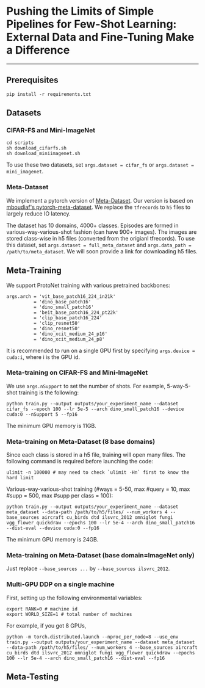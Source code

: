 # Pushing the Limits of Simple Pipelines for Few-Shot Learning: External Data and Fine-Tuning Make a Difference
---

## Prerequisites
```
pip install -r requirements.txt
```

## Datasets
### CIFAR-FS and Mini-ImageNet
```
cd scripts
sh download_cifarfs.sh
sh download_miniimagenet.sh
```
To use these two datasets, set `args.dataset = cifar_fs` or `args.dataset = mini_imagenet`.

### Meta-Dataset
We implement a pytorch version of [Meta-Dataset](https://github.com/google-research/meta-dataset).
Our version is based on [mboudiaf's pytorch-meta-dataset](https://github.com/mboudiaf/pytorch-meta-dataset).
We replace the `tfrecords` to `h5` files to largely reduce IO latency. 

The dataset has 10 domains, 4000+ classes. Episodes are formed in various-way-various-shot fashion (can have 900+ images).
The images are stored class-wise in h5 files (converted from the origianl tfrecords).
To use this dataset, set `args.dataset = full_meta_dataset` and `args.data_path = /path/to/meta_dataset`.
We will soon provide a link for downloading h5 files.


## Meta-Training
We support ProtoNet training with various pretrained backbones:
```
args.arch = 'vit_base_patch16_224_in21k'
          = 'dino_base_patch16'
          = 'dino_small_patch16'
          = 'beit_base_patch16_224_pt22k'
          = 'clip_base_patch16_224'
          = 'clip_resnet50'
          = 'dino_resnet50'
          = 'dino_xcit_medium_24_p16'
          = 'dino_xcit_medium_24_p8'
```
It is recommended to run on a single GPU first by specifying `args.device = cuda:i`, where i is the GPU id. 

### Meta-training on CIFAR-FS and Mini-ImageNet
We use `args.nSupport` to set the number of shots. For example, 5-way-5-shot training is the following:
```
python train.py --output outputs/your_experiment_name --dataset cifar_fs --epoch 100 --lr 5e-5 --arch dino_small_patch16 --device cuda:0 --nSupport 5 --fp16
```
The minimum GPU memory is 11GB.

### Meta-training on Meta-Dataset (8 base domains)
Since each class is stored in a h5 file, training will open many files. The following command is required before launching the code:
```
ulimit -n 100000 # may need to check `ulimit -Hn` first to know the hard limit
```
Various-way-various-shot training (#ways = 5-50, max #query = 10, max #supp = 500, max #supp per class = 100):

```
python train.py --output outputs/your_experiment_name --dataset meta_dataset --data-path /path/to/h5/files/ --num_workers 4 --base_sources aircraft cu_birds dtd ilsvrc_2012 omniglot fungi vgg_flower quickdraw --epochs 100 --lr 5e-4 --arch dino_small_patch16 --dist-eval --device cuda:0 --fp16
```
The minimum GPU memory is 24GB.

### Meta-training on Meta-Dataset (base domain=ImageNet only)
Just replace `--base_sources ...` by `--base_sources ilsvrc_2012`.

### Multi-GPU DDP on a single machine
First, setting up the following environmental variables: 
```
export RANK=0 # machine id
export WORLD_SIZE=1 # total number of machines
```
For example, if you got 8 GPUs, 
```
python -m torch.distributed.launch --nproc_per_node=8 --use_env train.py --output outputs/your_experiment_name --dataset meta_dataset --data-path /path/to/h5/files/ --num_workers 4 --base_sources aircraft cu_birds dtd ilsvrc_2012 omniglot fungi vgg_flower quickdraw --epochs 100 --lr 5e-4 --arch dino_small_patch16 --dist-eval --fp16
```


## Meta-Testing
